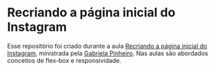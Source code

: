 # Recriando a página inicial do Instagram

Esse repositório foi criado durante a aula [Recriando a página inicial do Instagram](https://web.digitalinnovation.one/project/recriando-a-pagina-inicial-do-instagram/learning/35838848-f99e-473c-9201-816d046ebf12?back=/track/html-web-developer&bootcamp_id=9fb3f492-ea99-4055-82cb-c364f18706ec), ministrada pela [Gabriela Pinheiro](https://github.com/SpruceGabriela/).
Nas aulas são abordados conceitos de flex-box e responsividade.